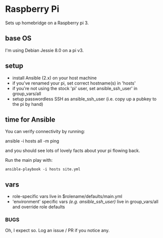 Raspberry Pi
=============

Sets up homebridge on a Raspberry pi 3.


## base OS

I'm using Debian Jessie 8.0 on a pi v3.

## setup

* install Ansible (2.x) on your host machine
* if you've renamed your pi, set correct hostname(s) in 'hosts'
* if you're not using the stock 'pi' user, set ansible_ssh_user' in group_vars/all
* setup passwordless SSH as ansible_ssh_user (i.e. copy up a pubkey to the pi by hand)

## time for Ansible

You can verify connectivity by running:

   ansible -i hosts all -m ping

and you should see lots of lovely facts about your pi flowing back.

Run the main play with:

    ansible-playbook -i hosts site.yml

## vars

* role-specific vars live in $rolename/defaults/main.yml
* 'environment' specific vars _(e.g. ansible_ssh_user)_ live in group_vars/all
  and override role defaults

### BUGS

Oh, I expect so. Log an issue / PR if you notice any.
